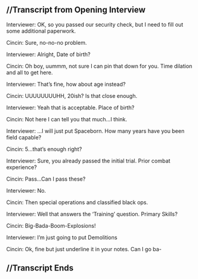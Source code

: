 ## //Transcript from Opening Interview

Interviewer: OK, so you passed our security check, but I need to fill out some additional paperwork.  

Cincin: Sure, no-no-no problem.  

Interviewer: Alright, Date of birth?  

Cincin: Oh boy, uummm, not sure I can pin that down for you.  Time dilation and all to get here.  

Interviewer: That’s fine, how about age instead?  

Cincin: UUUUUUUUHH, 20ish? Is that close enough.  

Interviewer: Yeah that is acceptable. Place of birth?  

Cincin: Not here I can tell you that much...I think.  

Interviewer: …I will just put Spaceborn. How many years have you been field capable?  

Cincin: 5…that’s enough right?  

Interviewer: Sure, you already passed the initial trial. Prior combat experience?  

Cincin: Pass…Can I pass these?  

Interviewer: No.  

Cincin: Then special operations and classified black ops.  

Interviewer: Well that answers the ‘Training’ question. Primary Skills?  

Cincin: Big-Bada-Boom-Explosions!  

Interviewer: I’m just going to put Demolitions  

Cincin: Ok, fine but just underline it in your notes.  Can I go ba-  

## //Transcript Ends

